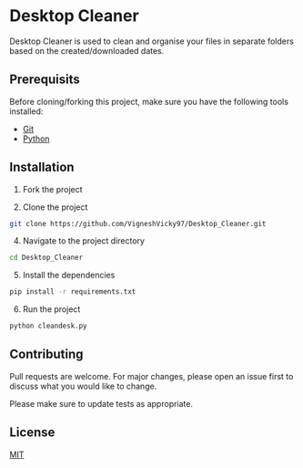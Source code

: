 # Desktop Cleaner



Desktop Cleaner is used to clean and organise your files in separate folders based on the created/downloaded dates.


## Prerequisits

Before cloning/forking this project, make sure you have the following tools installed:

- [Git](https://git-scm.com/downloads)
- [Python](https://www.python.org/downloads/)

## Installation

1. Fork the project

2. Clone the project
```bash
git clone https://github.com/VigneshVicky97/Desktop_Cleaner.git
```
4. Navigate to the project directory 
```bash
cd Desktop_Cleaner
```
5. Install the dependencies 
```bash
pip install -r requirements.txt
```
6. Run the project 
```bash
python cleandesk.py
```

## Contributing

Pull requests are welcome. For major changes, please open an issue first
to discuss what you would like to change.

Please make sure to update tests as appropriate.

## License

[MIT](https://github.com/VigneshVicky97/Desktop_Cleaner?tab=MIT-1-ov-file)
